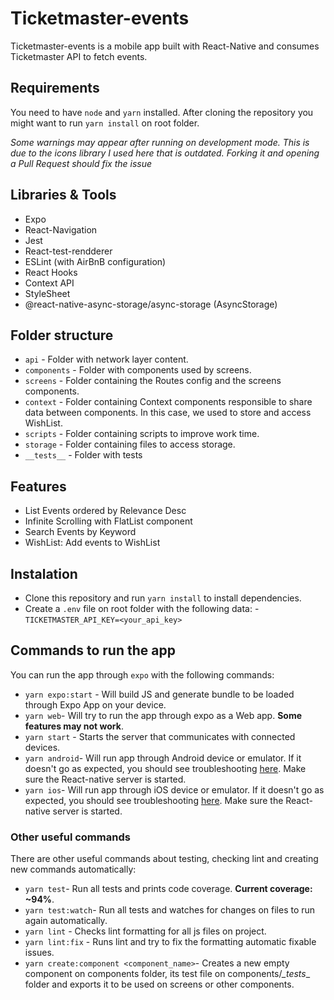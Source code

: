 # Ticketmaster-events

Ticketmaster-events is a mobile app built with React-Native and consumes Ticketmaster API to fetch events.

## Requirements

You need to have `node` and `yarn` installed. After cloning the repository you might want to run `yarn install` on root folder.

*Some warnings may appear after running on development mode. This is due to the icons library I used here that is outdated. Forking it and opening a Pull Request should fix the issue*

## Libraries & Tools

  - Expo
  - React-Navigation
  - Jest
  - React-test-rendderer
  - ESLint (with AirBnB configuration)
  - React Hooks
  - Context API
  - StyleSheet
  - @react-native-async-storage/async-storage (AsyncStorage)

## Folder structure

- `api` - Folder with network layer content.
- `components` - Folder with components used by screens.
- `screens` - Folder containing the Routes config and the screens components.
- `context` - Folder containing Context components responsible to share data between components. In this case, we used to store and access WishList.
- `scripts` - Folder containing scripts to improve work time.
- `storage` - Folder containing files to access storage.
- `__tests__` - Folder with tests

## Features

  - List Events ordered by Relevance Desc
  - Infinite Scrolling with FlatList component
  - Search Events by Keyword
  - WishList: Add events to WishList

## Instalation

- Clone this repository and run `yarn install` to install dependencies.
- Create a `.env` file on root folder with the following data:
        - `TICKETMASTER_API_KEY=<your_api_key>`

## Commands to run the app

You can run the app through `expo` with the following commands:
- `yarn expo:start` - Will build JS and generate bundle to be loaded through Expo App on your device.
- `yarn web`- Will try to run the app through expo as a Web app. **Some features may not work**.
- `yarn start` - Starts the server that communicates with connected devices.
- `yarn android`- Will run app through Android device or emulator. If it doesn't go as expected, you should see troubleshooting [here](https://reactnative.dev/docs/running-on-device). Make sure the React-native server is started.
- `yarn ios`- Will run app through iOS device or emulator. If it doesn't go as expected, you should see troubleshooting [here](https://reactnative.dev/docs/running-on-device). Make sure the React-native server is started.

### Other useful commands
There are other useful commands about testing, checking lint and creating new commands automatically:
- `yarn test`- Run all tests and prints code coverage. **Current coverage: ~94%**.
- `yarn test:watch`- Run all tests and watches for changes on files to run again automatically.
- `yarn lint` - Checks lint formatting for all js files on project.
- `yarn lint:fix` - Runs lint and try to fix the formatting automatic fixable issues.
- `yarn create:component <component_name>`- Creates a new empty component on components folder, its test file on components/_\_tests_\_ folder and exports it to be used on screens or other components.
